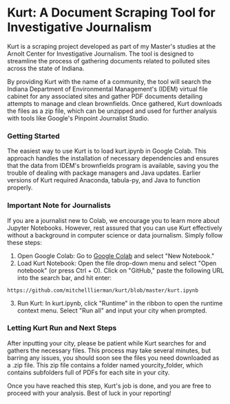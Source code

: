 # Kurt: A Document Scraping Tool for Investigative Journalism
Kurt is a scraping project developed as part of my Master's studies at the Arnolt Center for Investigative Journalism. The tool is designed to streamline the process of gathering documents related to polluted sites across the state of Indiana.

By providing Kurt with the name of a community, the tool will search the Indiana Department of Environmental Management's (IDEM) virtual file cabinet for any associated sites and gather PDF documents detailing attempts to manage and clean brownfields. Once gathered, Kurt downloads the files as a zip file, which can be unzipped and used for further analysis with tools like Google's Pinpoint Journalist Studio.

### Getting Started
The easiest way to use Kurt is to load kurt.ipynb in Google Colab. This approach handles the installation of necessary dependencies and ensures that the data from IDEM's brownfields program is available, saving you the trouble of dealing with package managers and Java updates. Earlier versions of Kurt required Anaconda, tabula-py, and Java to function properly.

### Important Note for Journalists
If you are a journalist new to Colab, we encourage you to learn more about Jupyter Notebooks. However, rest assured that you can use Kurt effectively without a background in computer science or data journalism. Simply follow these steps:

1. Open Google Colab: Go to [Google Colab](colab.google) and select "New Notebook."
2. Load Kurt Notebook: Open the file drop-down menu and select "Open notebook" (or press Ctrl + O). Click on "GitHub," paste the following URL into the search bar, and hit enter:
```
https://github.com/mitchelllierman/kurt/blob/master/kurt.ipynb
```
3. Run Kurt: In kurt.ipynb, click "Runtime" in the ribbon to open the runtime context menu. Select "Run all" and input your city when prompted.

### Letting Kurt Run and Next Steps
After inputting your city, please be patient while Kurt searches for and gathers the necessary files. This process may take several minutes, but barring any issues, you should soon see the files you need downloaded as a .zip file. This zip file contains a folder named yourcity_folder, which contains subfolders full of PDFs for each site in your city.

Once you have reached this step, Kurt's job is done, and you are free to proceed with your analysis. Best of luck in your reporting!
